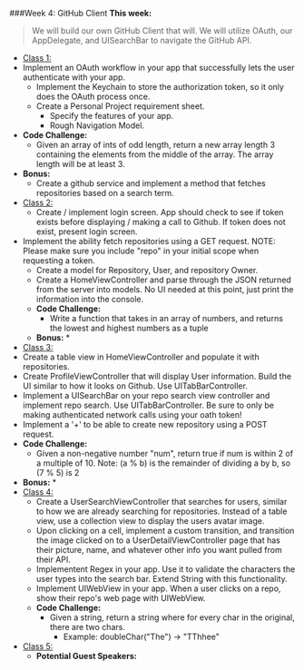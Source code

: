 ###Week 4: GitHub Client
**This week:**
>We will build our own GitHub Client that will.
We will utilize OAuth, our AppDelegate, and UISearchBar to navigate the GitHub API.

  * [Class 1:](class-1/)
  * Implement an OAuth workflow in your app that successfully lets the user authenticate with your app.
	* Implement the Keychain to store the authorization token, so it only does the OAuth process once.
	* Create a Personal Project requirement sheet.
		* Specify the features of your app.
		* Rough Navigation Model.
  * **Code Challenge:**
	* Given an array of ints of odd length, return a new array length 3 containing the elements from the middle of the array. The array length will be at least 3.
  * **Bonus:**
	* Create a github service and implement a method that fetches repositories based on a search term.
  * [Class 2:](class-2/)
	* Create / implement login screen. App should check to see if token exists before displaying / making a call to Github. If token does not exist, present login screen.
  * Implement the ability fetch repositories using a GET request. NOTE: Please make sure you include "repo" in your initial scope when requesting a token.
	* Create a model for Repository, User, and repository Owner.
	* Create a HomeViewController and parse through the JSON returned from the server into models. No UI needed at this point, just print the information into the console.
	* **Code Challenge:**
		* Write a function that takes in an array of numbers, and returns the lowest and highest numbers as a tuple
	* **Bonus:**
		*
  * [Class 3:](class-3/)
  * Create a table view in HomeViewController and populate it with repositories.
  * Create ProfileViewController that will display User information. Build the UI similar to how it looks on Github. Use UITabBarController.
  * Implement a UISearchBar on your repo search view controller and implement repo search. Use UITabBarController. Be sure to only be making authenticated network calls using your oath token!
  * Implement a '+' to be able to create new repository using a POST request.
  * **Code Challenge:**
  	* Given a non-negative number "num", return true if num is within 2 of a multiple of 10. Note: (a % b) is the remainder of dividing a by b, so (7 % 5) is 2
  * **Bonus:**
  	*
  * [Class 4:](class-4/)
  	*  Create a UserSearchViewController that searches for users, similar to how we are already searching for repositories. Instead of a table view, use a collection view to display the users avatar image.
	* Upon clicking on a cell, implement a custom transition, and transition the image clicked on to a UserDetailViewController page that has their picture, name, and whatever other info you want pulled from their API.
	* Implementent Regex in your app. Use it to validate the characters the user types into the search bar. Extend String with this functionality.
	* Implement UIWebView in your app. When a user clicks on a repo, show their repo's web page with UIWebView.
	* **Code Challenge:**
		* Given a string, return a string where for every char in the original, there are two chars.
			* Example: doubleChar("The") → "TThhee"
  * [Class 5:](class-5/)
  	* **Potential Guest Speakers:**
